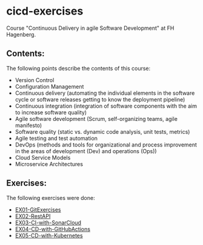 # cicd-exercises
Course "Continuous Delivery in agile Software Development" at FH Hagenberg.

## Contents:
The following points describe the contents of this course:

- Version Control
- Configuration Management
- Continuous delivery (automating the individual elements in the software cycle or software releases getting to know the deployment pipeline)
- Continuous integration (integration of software components with the aim to increase software quality)
- Agile software development (Scrum, self-organizing teams, agile manifesto)
- Software quality (static vs. dynamic code analysis, unit tests, metrics)
- Agile testing and test automation
- DevOps (methods and tools for organizational and process improvement in the areas of development (Dev) and operations (Ops))
- Cloud Service Models
- Microservice Architectures

## Exercises:
The following exercises were done:
- [EX01-GitExercises](EX01-GitExercises/README.md)
- [EX02-RestAPI](EX02-RestAPI-EX03-CI-with-SonarCloud/README.md)
- [EX03-CI-with-SonarCloud](EX02-RestAPI-EX03-CI-with-SonarCloud/README.md)
- [EX04-CD-with-GitHubActions](EX04-CD-with-GitHubActions/README.md)
- [EX05-CD-with-Kubernetes](EX05-CD-with-Kubernetes/README.md)